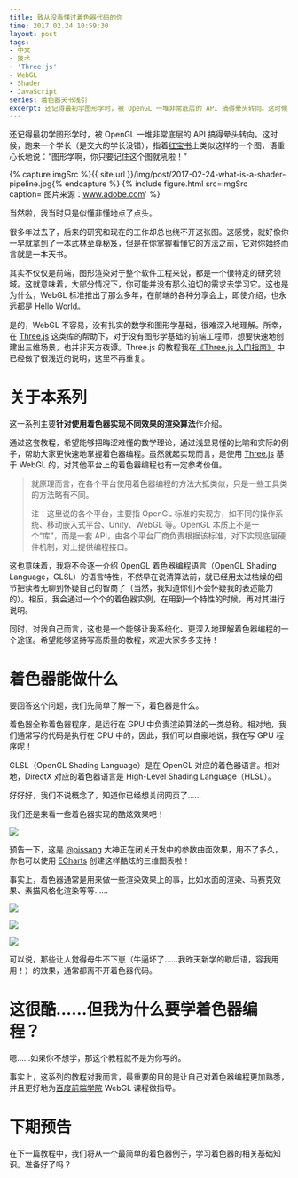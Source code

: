 ```yaml
---
title: 致从没看懂过着色器代码的你
time: 2017.02.24 10:59:30
layout: post
tags:
- 中文
- 技术
- 'Three.js'
- WebGL
- Shader
- JavaScript
series: 着色器天书浅引
excerpt: 还记得最初学图形学时，被 OpenGL 一堆非常底层的 API 搞得晕头转向。这时候，跑来一个学长（我读的是上海交通大学没错），指着红宝书上类似这样的一个图，语重心长地说：“图形学啊，你只要记住这个图就吼啦！”
---
```


还记得最初学图形学时，被 OpenGL 一堆非常底层的 API 搞得晕头转向。这时候，跑来一个学长（是交大的学长没错），指着[红宝书](https://book.douban.com/subject/4311129/)上类似这样的一个图，语重心长地说：“图形学啊，你只要记住这个图就吼啦！”

{% capture imgSrc %}{{ site.url }}/img/post/2017-02-24-what-is-a-shader-pipeline.jpg{% endcapture %}
{% include figure.html src=imgSrc caption='图片来源：<a href="http://www.adobe.com/devnet/flashplayer/articles/how-stage3d-works.html">www.adobe.com</a>' %}

当然啦，我当时只是似懂非懂地点了点头。

<div class="split"></div>

很多年过去了，后来的研究和现在的工作却总也绕不开这张图。这感觉，就好像你一早就拿到了一本武林至尊秘笈，但是在你掌握看懂它的方法之前，它对你始终而言就是一本天书。

其实不仅仅是前端，图形渲染对于整个软件工程来说，都是一个很特定的研究领域。这就意味着，大部分情况下，你可能并没有那么迫切的需求去学习它。这也是为什么，WebGL 标准推出了那么多年，在前端的各种分享会上，即使介绍，也永远都是 Hello World。

是的，WebGL 不容易，没有扎实的数学和图形学基础，很难深入地理解。所幸，在 [Three.js](http://threejs.org) 这类库的帮助下，对于没有图形学基础的前端工程师，想要快速地创建出三维场景，也并非天方夜谭。Three.js 的教程我在[《Three.js 入门指南》](http://www.ituring.com.cn/book/1272) 中已经做了很浅近的说明，这里不再重复。



# 关于本系列

这一系列主要**针对使用着色器实现不同效果的渲染算法**作介绍。

通过这套教程，希望能够把晦涩难懂的数学理论，通过浅显易懂的比喻和实际的例子，帮助大家更快速地掌握着色器编程。虽然就起实现而言，是使用 [Three.js](http://threejs.org) 基于 WebGL 的，对其他平台上的着色器编程也有一定参考价值。

> 就原理而言，在各个平台使用着色器编程的方法大抵类似，只是一些工具类的方法略有不同。
>
> 注：这里说的各个平台，主要指 OpenGL 标准的实现方，如不同的操作系统、移动嵌入式平台、Unity、WebGL 等。OpenGL 本质上不是一个“库”，而是一套 API，由各个平台厂商负责根据该标准，对下实现底层硬件机制，对上提供编程接口。

这也意味着，我将不会逐一介绍 OpenGL 着色器编程语言（OpenGL Shading Language，GLSL）的语言特性，不然早在说清算法前，就已经用太过枯燥的细节把读者无聊到怀疑自己的智商了（当然，我知道你们不会怀疑我的表述能力的）。相反，我会通过一个个的着色器实例，在用到一个特性的时候，再对其进行说明。

同时，对我自己而言，这也是一个能够让我系统化、更深入地理解着色器编程的一个途径。希望能够坚持写高质量的教程，欢迎大家多多支持！



# 着色器能做什么

要回答这个问题，我们先简单了解一下，着色器是什么。

着色器全称着色器程序，是运行在 GPU 中负责渲染算法的一类总称。相对地，我们通常写的代码是执行在 CPU 中的，因此，我们可以自豪地说，我在写 GPU 程序呢！

GLSL（OpenGL Shading Language）是在 OpenGL 对应的着色器语言。相对地，DirectX 对应的着色器语言是 High-Level Shading Language（HLSL）。

好好好，我们不说概念了，知道你已经想关闭网页了……

我们还是来看一些着色器实现的酷炫效果吧！

<a href="https://pissang.github.io/parametric-surface-fun/" target="_blank"><img class="single-img" src="{{ site.loadingImg }}" data-src="{{ site.url }}/img/post/2017-02-24-what-is-a-shader-parametric-surfaces-fun.jpg" /></a>

预告一下，这是 <a href="https://github.com/pissang" onclick="_gaq.push(['_trackEvent', 'ToLink', 'InPost', 'pissang']);">@pissang</a> 大神正在闭关开发中的参数曲面效果，用不了多久，你也可以使用 <a href="http://echarts.baidu.com/" onclick="_gaq.push(['_trackEvent', 'ToLink', 'InPost', 'echarts']);">ECharts</a> 创建这样酷炫的三维图表啦！

事实上，着色器通常是用来做一些渲染效果上的事，比如水面的渲染、马赛克效果、素描风格化渲染等等……

<a href="https://www.shadertoy.com/view/XtVGD1" target="_blank"><img class="single-img" src="{{ site.loadingImg }}" data-src="{{ site.url }}/img/post/2017-02-24-what-is-a-shader-shader-1.jpg" /></a>

<a href="https://www.shadertoy.com/view/MssyWH" target="_blank"><img class="single-img" src="{{ site.loadingImg }}" data-src="{{ site.url }}/img/post/2017-02-24-what-is-a-shader-shader-2.jpg" /></a>

<a href="https://www.shadertoy.com/view/4sSSzG" target="_blank"><img class="single-img" src="{{ site.loadingImg }}" data-src="{{ site.url }}/img/post/2017-02-24-what-is-a-shader-shader-3.jpg" /></a>

可以说，那些让人觉得母牛不下崽（牛逼坏了……我昨天新学的歇后语，容我用用！）的效果，通常都离不开着色器代码。


# 这很酷……但我为什么要学着色器编程？

嗯……如果你不想学，那这个教程就不是为你写的。

事实上，这系列的教程对我而言，最重要的目的是让自己对着色器编程更加熟悉，并且更好地为[百度前端学院](http://ife.baidu.com/) WebGL 课程做指导。


# 下期预告

在下一篇教程中，我们将从一个最简单的着色器例子，学习着色器的相关基础知识。准备好了吗？

